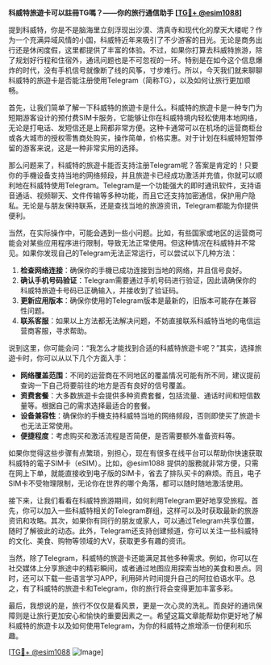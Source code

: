 **科威特旅遊卡可以註冊TG嗎？——你的旅行通信助手 [[TG💪+ @esim1088](https://t.me/s/esim1088)]**

提到科威特，你是不是脑海里立刻浮现出沙漠、清真寺和现代化的摩天大楼呢？作为一个充满异域风情的小国，科威特近年来吸引了不少游客的目光。无论是商务出行还是休闲度假，这里都提供了丰富的体验。不过，如果你打算去科威特旅游，除了规划好行程和住宿外，通讯问题也是不可忽视的一环。特别是在如今这个信息爆炸的时代，没有手机信号就像断了线的风筝，寸步难行。所以，今天我们就来聊聊科威特的旅遊卡是否能注册使用Telegram（简称TG），以及如何让旅行更加顺畅。

首先，让我们简单了解一下科威特的旅遊卡是什么。科威特的旅遊卡是一种专门为短期游客设计的预付费SIM卡服务，它能够让你在科威特境内轻松使用本地网络，无论是打电话、发短信还是上网都非常方便。这种卡通常可以在机场的运营商柜台或各大城市的授权零售商处购买，操作简单，价格实惠。对于计划在科威特短暂停留的游客来说，这是一种非常实用的选择。

那么问题来了，科威特的旅遊卡能否支持注册Telegram呢？答案是肯定的！只要你的手機设备支持当地的网络频段，并且旅遊卡已经成功激活并充值，你就可以顺利地在科威特使用Telegram。Telegram是一个功能强大的即时通讯软件，支持语音通话、视频聊天、文件传输等多种功能，而且它还支持加密通信，保护用户隐私。无论是与朋友保持联系，还是查找当地的旅游资讯，Telegram都能为你提供便利。

当然，在实际操作中，可能会遇到一些小问题。比如，有些国家或地区的运营商可能会对某些应用程序进行限制，导致无法正常使用。但这种情况在科威特并不常见。如果你发现自己的Telegram无法正常运行，可以尝试以下几种方法：

1. **检查网络连接**：确保你的手機已成功连接到当地的网络，并且信号良好。
2. **确认手机号码验证**：Telegram需要通过手机号码进行验证，因此请确保你的科威特旅遊卡号码已正确输入，并接收到了验证码。
3. **更新应用版本**：确保你使用的Telegram版本是最新的，旧版本可能存在兼容性问题。
4. **联系客服**：如果以上方法都无法解决问题，不妨直接联系科威特当地的电信运营商客服，寻求帮助。

说到这里，你可能会问：“我怎么才能找到合适的科威特旅遊卡呢？”其实，选择旅遊卡时，你可以从以下几个方面入手：

- **网络覆盖范围**：不同的运营商在不同地区的覆盖情况可能有所不同，建议提前查询一下自己将要前往的地方是否有良好的信号覆盖。
- **资费套餐**：大多数旅遊卡会提供多种资费套餐，包括流量、通话时间和短信数量等。根据自己的需求选择最适合的套餐。
- **设备兼容性**：确保你的手機支持科威特当地的网络频段，否则即使买了旅遊卡也无法正常使用。
- **便捷程度**：考虑购买和激活流程是否简便，是否需要额外准备资料等。

如果你觉得这些步骤有点繁琐，别担心，现在有很多在线平台可以帮助你快速获取科威特的電子SIM卡（eSIM）。比如，@esim1088 提供的服務就非常方便，只需在网上下单，就能直接收到电子版的SIM卡，省去了排队买卡的麻烦。而且，电子SIM卡不受物理限制，无论你在世界的哪个角落，都可以随时随地激活使用。

接下来，让我们看看在科威特旅游期间，如何利用Telegram更好地享受旅程。首先，你可以加入一些科威特相关的Telegram群组，这样可以及时获取最新的旅游资讯和攻略。其次，如果你有同行的朋友或家人，可以通过Telegram共享位置，随时了解彼此的动态。此外，Telegram还支持创建频道，你可以关注一些科威特的文化、美食、购物等领域的大V，获取更多有趣的资讯。

当然，除了Telegram，科威特的旅遊卡还能满足其他多种需求。例如，你可以在社交媒体上分享旅途中的精彩瞬间，或者通过地图应用探索当地的美食和景点。同时，还可以下载一些语言学习APP，利用碎片时间提升自己的阿拉伯语水平。总之，有了科威特的旅遊卡和Telegram，你的旅行将会变得更加丰富多彩。

最后，我想说的是，旅行不仅仅是看风景，更是一次心灵的洗礼。而良好的通讯保障则是让旅行更加安心和愉快的重要因素之一。希望这篇文章能帮助你更好地了解科威特的旅遊卡以及如何使用Telegram，为你的科威特之旅增添一份便利和乐趣。

[[TG💪+ @esim1088](https://t.me/s/esim1088) ![Image](https://i.postimg.cc/4NQfJmqS/Snipaste-2025-05-13-00-14-12.png)]